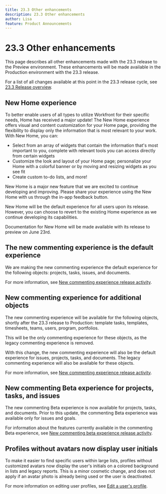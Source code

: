 ```yaml
---
title: 23.3 Other enhancements
description: 23.3 Other enhancements
author: Lisa
feature: Product Announcements
---
```

# 23.3 Other enhancements

This page describes all other enhancements made with the 23.3 release to the Preview environment. These enhancements will be made available in the Production environment with the 23.3 release. 

For a list of all changes available at this point in the 23.3 release cycle, see [23.3 Release overview](/help/quicksilver/product-announcements/product-releases/23.3-release-activity/23-3-release-overview.md).

## New Home experience

To better enable users of all types to utilize Workfront for their specific needs, Home has received a major update! The New Home experience offers visual and content customization for your Home page, providing the flexibility to display only the information that is most relevant to your work. With New Home, you can:

* Select from an array of widgets that contain the information that's most important to you, complete with relevant tools you can access directly from certain widgets
* Customize the look and layout of your Home page; personalize your Home with a colorful banner or by moving and resizing widgets as you see fit
* Create custom to-do lists, and more!

New Home is a major new feature that we are excited to continue developing and improving. Please share your experience using the New Home with us through the in-app feedback button.

New Home will be the default experience for all users upon its release. However, you can choose to revert to the existing Home experience as we continue developing its capabilities.

Documentation for New Home will be made available with its release to preview on June 23rd.

## The new commenting experience is the default experience

We are making the new commenting experience the default experience for the following objects: projects, tasks, issues, and documents.  

For more information, see [New commenting experience release activity](/help/quicksilver/product-announcements/betas/new-commenting-experience-beta/new-commenting-beta-experience-release-activity.md).

## New commenting experience for additional objects

The new commenting experience will be available for the following objects, shortly after the 23.3 release to Production: template tasks, templates, timesheets, teams, users, program, portfolios.  

This will be the only commenting experience for these objects, as the legacy commenting experience is removed.  

With this change, the new commenting experience will also be the default experience for issues, projects, tasks, and documents. The legacy commenting experience will also be available for these objects.   

For more information, see [New commenting experience release activity](/help/quicksilver/product-announcements/betas/new-commenting-experience-beta/new-commenting-beta-experience-release-activity.md).

## New commenting Beta experience for projects, tasks, and issues

The new commenting Beta experience is now available for projects, tasks, and documents. Prior to this update, the commenting Beta experience was available only for issues and goals.

For information about the features currently available in the commenting Beta experience, see [New commenting beta experience release activity](/help/quicksilver/product-announcements/betas/new-commenting-experience-beta/new-commenting-beta-experience-release-activity.md).

## Profiles without avatars now display user initials

To make it easier to find specific users within large lists, profiles without customized avatars now display the user's initials on a colored background in lists and legacy reports. This is a minor cosmetic change, and does not apply if an avatar photo is already being used or the user is deactivated.

For more information on editing user profiles, see [Edit a user's profile](/help/quicksilver/administration-and-setup/add-users/create-and-manage-users/edit-a-users-profile.md).
